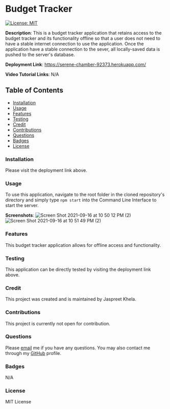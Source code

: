 # Budget Tracker
[![License: MIT](https://img.shields.io/badge/License-MIT-yellow.svg)](https://opensource.org/licenses/MIT)

**Description**: This is a budget tracker application that retains access to the budget tracker and its functionality offline so that a user does not need to have a stable internet connection to use the application. Once the application have a stable connection to the sever, all locally-saved data is pushed to the server's database.

**Deployment Link**: https://serene-chamber-92373.herokuapp.com/

**Video Tutorial Links**: N/A

## Table of Contents
* [Installation](#installation)
* [Usage](#usage)
* [Features](#features)
* [Testing](#testing)
* [Credit](#credit)
* [Contributions](#contributions)
* [Questions](#questions)
* [Badges](#badges)
* [License](#license)

### Installation
Please visit the deployment link above.

### Usage
To use this application, navigate to the root folder in the cloned repository's directory and simply type `npm start` into the Command Line Interface to start the server.

**Screenshots**:
![Screen Shot 2021-09-16 at 10 50 12 PM (2)](https://user-images.githubusercontent.com/80941606/133716946-85786d4d-552a-45a3-a27b-1c912cd7f742.png)
![Screen Shot 2021-09-16 at 10 51 49 PM (2)](https://user-images.githubusercontent.com/80941606/133716953-c61fbeff-de8b-41ad-bff7-f446f17cc702.png)

### Features
This budget tracker application allows for offline access and functionality.

### Testing
This application can be directly tested by visiting the deployment link above.

### Credit
This project was created and is maintained by Jaspreet Khela.

### Contributions
This project is currently not open for contribution.

### Questions
Please [email](jaspreet.khela@gmail.com) me if you have any questions.
You may also contact me through my [GitHub](https://github.com/JaspreetKhela) profile. 

### Badges
N/A

### License
MIT License
